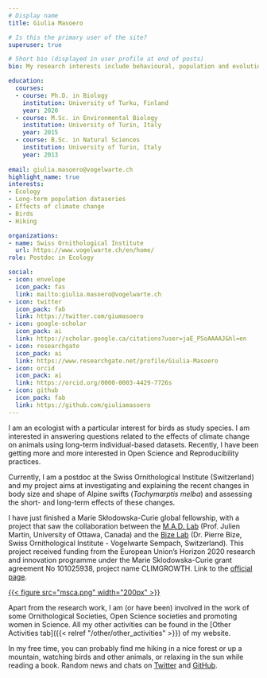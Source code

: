 ```yaml
---
# Display name
title: Giulia Masoero

# Is this the primary user of the site?
superuser: true

# Short bio (displayed in user profile at end of posts)
bio: My research interests include behavioural, population and evolutionary ecology,... and of course birds!

education:
  courses:
  - course: Ph.D. in Biology
    institution: University of Turku, Finland
    year: 2020
  - course: M.Sc. in Environmental Biology
    institution: University of Turin, Italy
    year: 2015
  - course: B.Sc. in Natural Sciences
    institution: University of Turin, Italy
    year: 2013
  
email: giulia.masoero@vogelwarte.ch
highlight_name: true
interests:
- Ecology
- Long-term population dataseries
- Effects of climate change
- Birds
- Hiking

organizations:
- name: Swiss Ornithological Institute
  url: https://www.vogelwarte.ch/en/home/
role: Postdoc in Ecology

social:
- icon: envelope
  icon_pack: fas
  link: mailto:giulia.masoero@vogelwarte.ch
- icon: twitter
  icon_pack: fab
  link: https://twitter.com/giumasoero
- icon: google-scholar
  icon_pack: ai
  link: https://scholar.google.ca/citations?user=jaE_PSoAAAAJ&hl=en
- icon: researchgate
  icon_pack: ai
  link: https://www.researchgate.net/profile/Giulia-Masoero
- icon: orcid
  icon_pack: ai
  link: https://orcid.org/0000-0003-4429-7726s
- icon: github
  icon_pack: fab
  link: https://github.com/giuliamasoero
---
```

<!-- add a brief description of your research interests and project -->

I am an ecologist with a particular interest for birds as study species. I am interested in answering questions related to the effects of climate change on animals using long-term individual-based datasets. Recently, I have been getting more and more interested in Open Science and Reproducibility practices.

Currently, I am a postdoc at the Swiss Ornithological Institute (Switzerland) and my project aims at investigating and explaining the recent changes in body size and shape of Alpine swifts (_Tachymarptis melba_) and assessing the short- and long-term effects of these changes.

I have just finished a Marie Skłodowska-Curie global fellowship, with a project that saw the collaboration between the [M.A.D. Lab](https://juliengamartin.github.io/) (Prof. Julien Martin, University of Ottawa, Canada) and the [Bize Lab](https://www.vogelwarte.ch/en/team/pierre-bize/) (Dr. Pierre Bize, Swiss Ornithological Institute - Vogelwarte Sempach, Switzerland). This project received funding from the European Union’s Horizon 2020 research and innovation programme under the Marie Sklodowska-Curie grant agreement No 101025938, project name CLIMGROWTH. Link to the [official page](https://cordis.europa.eu/project/id/101025938).

<a href="https://cordis.europa.eu/project/id/101025938" target="_blank" rel="noopener noreferrer">
{{< figure src="msca.png" width="200px" >}}
</a>

Apart from the research work, I am (or have been) involved in the work of some Ornithological Societies, Open Science societies and promoting women in Science. All my other activities can be found in the [Other Activities tab]({{< relref "/other/other_activities" >}}) of my website.

In my free time, you can probably find me hiking in a nice forest or up a mountain, watching birds and other animals, or relaxing in the sun while reading a book. Random news and chats on [Twitter](https://twitter.com/giumasoero) and [GitHub](https://github.com/giuliamasoero).
